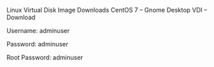 Linux Virtual Disk Image Downloads
CentOS 7 – Gnome Desktop VDI – Download

Username: adminuser

Password: adminuser

Root Password: adminuser
